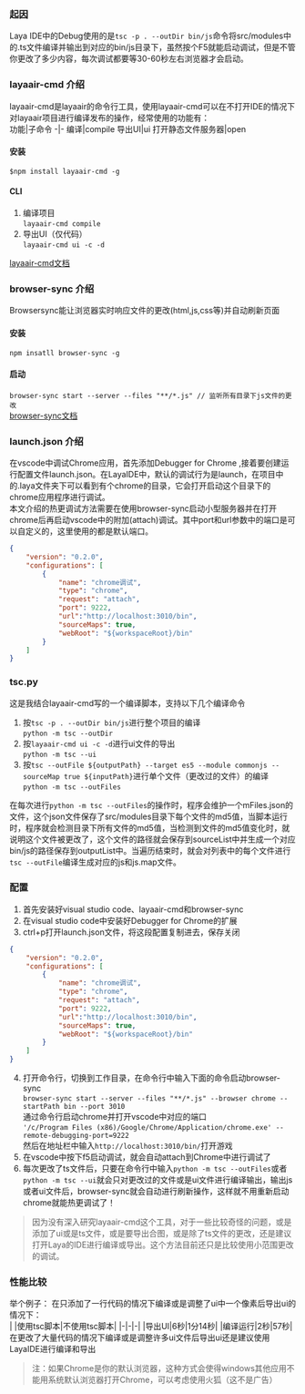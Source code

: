 ### 起因
Laya IDE中的Debug使用的是`tsc -p . --outDir bin/js`命令将src/modules中的.ts文件编译并输出到对应的bin/js目录下，虽然按个F5就能启动调试，但是不管你更改了多少内容，每次调试都要等30-60秒左右浏览器才会启动。

### layaair-cmd 介绍
layaair-cmd是layaair的命令行工具，使用layaair-cmd可以在不打开IDE的情况下对layaair项目进行编译发布的操作，经常使用的功能有：  
功能|子命令
-|-
编译|compile
导出UI|ui
打开静态文件服务器|open
#### 安装
`$npm install layaair-cmd -g`  
#### CLI
1. 编译项目  
`layaair-cmd compile`
2. 导出UI（仅代码）  
`layaair-cmd ui -c -d`

[layaair-cmd文档](http://npm.taobao.org/package/layaair-cmd)

### browser-sync 介绍
Browsersync能让浏览器实时响应文件的更改(html,js,css等)并自动刷新页面
#### 安装
`npm insatll browser-sync -g`
#### 启动
`browser-sync start --server --files "**/*.js" // 监听所有目录下js文件的更改`  
[browser-sync文档](https://www.browsersync.io/docs)

### launch.json 介绍
在vscode中调试Chrome应用，首先添加Debugger for Chrome
,接着要创建运行配置文件launch.json。在LayaIDE中，默认的调试行为是launch，在项目中的.laya文件夹下可以看到有个chrome的目录，它会打开启动这个目录下的chrome应用程序进行调试。  
本文介绍的热更调试方法需要在使用browser-sync启动小型服务器并在打开chrome后再启动vscode中的附加(attach)调试。其中port和url参数中的端口是可以自定义的，这里使用的都是默认端口。
```json
{
	"version": "0.2.0",
	"configurations": [
		{
			"name": "chrome调试",
			"type": "chrome",
			"request": "attach",
			"port": 9222,
			"url":"http://localhost:3010/bin",
			"sourceMaps": true,
			"webRoot": "${workspaceRoot}/bin"
		}
	]
}
```

### tsc.py
这是我结合layaair-cmd写的一个编译脚本，支持以下几个编译命令
1. 按`tsc -p . --outDir bin/js`进行整个项目的编译  
`python -m tsc --outDir`
2. 按`layaair-cmd ui -c -d`进行ui文件的导出  
`python -m tsc --ui`
3. 按`tsc --outFile ${outputPath} --target es5 --module commonjs --sourceMap true ${inputPath}`进行单个文件（更改过的文件）的编译  
`python -m tsc --outFiles`

在每次进行`python -m tsc --outFiles`的操作时，程序会维护一个mFiles.json的文件，这个json文件保存了src/modules目录下每个文件的md5值，当脚本运行时，程序就会检测目录下所有文件的md5值，当检测到文件的md5值变化时，就说明这个文件被更改了，这个文件的路径就会保存到sourceList中并生成一个对应bin/js的路径保存到outputList中。当遍历结束时，就会对列表中的每个文件进行`tsc --outFile`编译生成对应的js和js.map文件。

### 配置
1. 首先安装好visual studio code、layaair-cmd和browser-sync
2. 在visual studio code中安装好Debugger for Chrome的扩展
3. ctrl+p打开launch.json文件，将这段配置复制进去，保存关闭
```json
{
	"version": "0.2.0",
	"configurations": [
		{
			"name": "chrome调试",
			"type": "chrome",
			"request": "attach",
			"port": 9222,
			"url":"http://localhost:3010/bin",
			"sourceMaps": true,
			"webRoot": "${workspaceRoot}/bin"
		}
	]
}
```
4. 打开命令行，切换到工作目录，在命令行中输入下面的命令启动browser-sync  
`browser-sync start --server --files "**/*.js" --browser chrome --startPath bin --port 3010`  
通过命令行启动chrome并打开vscode中对应的端口  
`'/c/Program Files (x86)/Google/Chrome/Application/chrome.exe' --remote-debugging-port=9222`  
然后在地址栏中输入`http://localhost:3010/bin/`打开游戏
5. 在vscode中按下f5启动调试，就会自动attach到Chrome中进行调试了
6. 每次更改了ts文件后，只要在命令行中输入`python -m tsc --outFiles`或者`python -m tsc --ui`就会只对更改过的文件或是ui文件进行编译输出，输出js或者ui文件后，browser-sync就会自动进行刷新操作，这样就不用重新启动chrome就能热更调试了！
> 因为没有深入研究layaair-cmd这个工具，对于一些比较奇怪的问题，或是添加了ui或是ts文件，或是要导出合图，或是除了ts文件的更改，还是建议打开Laya的IDE进行编译或导出。这个方法目前还只是比较使用小范围更改的调试。

### 性能比较
举个例子：
在只添加了一行代码的情况下编译或是调整了ui中一个像素后导出ui的情况下：  
| |使用tsc脚本|不使用tsc脚本|
|-|-|-|
|导出UI|6秒|1分14秒|
|编译运行|2秒|57秒|
在更改了大量代码的情况下编译或是调整许多ui文件后导出ui还是建议使用LayaIDE进行编译和导出

> 注：如果Chrome是你的默认浏览器，这种方式会使得windows其他应用不能用系统默认浏览器打开Chrome，可以考虑使用火狐（这不是广告）